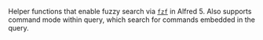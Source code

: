 Helper functions that enable fuzzy search via [`fzf`](https://github.com/junegunn/fzf) in Alfred 5.
Also supports command mode within query, which search for commands embedded in the query.
